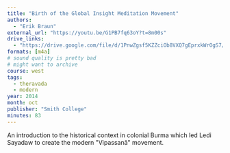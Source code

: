 ```yaml
---
title: "Birth of the Global Insight Meditation Movement"
authors:
  - "Erik Braun"
external_url: "https://youtu.be/G1PB7fq63oY?t=8m00s"
drive_links:
  - "https://drive.google.com/file/d/1PnwZgsf5KZZciOb8VXQ7gEprxkWrOgS7/view?usp=drivesdk"
formats: [m4a]
# sound quality is pretty bad
# might want to archive
course: west
tags:
  - theravada
  - modern
year: 2014
month: oct
publisher: "Smith College"
minutes: 83
---
```


An introduction to the historical context in colonial Burma which led Ledi Sayadaw to create the modern "Vipassanā" movement.
